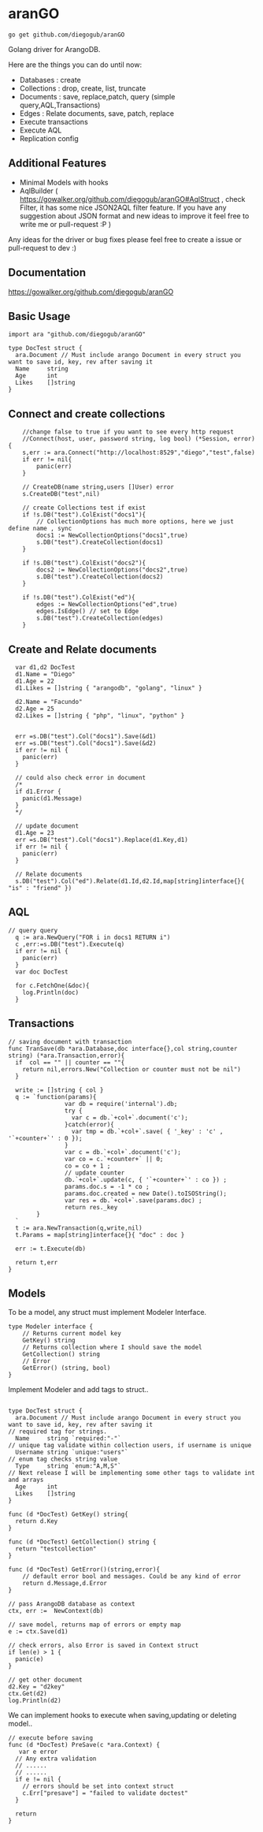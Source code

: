aranGO
======
~~~
go get github.com/diegogub/aranGO
~~~
Golang driver for ArangoDB.

Here are the things you can do until now:

  * Databases : create
  * Collections : drop, create, list, truncate
  * Documents : save, replace,patch, query (simple query,AQL,Transactions)
  * Edges : Relate documents, save, patch, replace
  * Execute transactions
  * Execute AQL
  * Replication config

Additional Features
-------------------
  * Minimal Models with hooks
  * AqlBuilder ( https://gowalker.org/github.com/diegogub/aranGO#AqlStruct , check Filter, it has some nice JSON2AQL filter feature. If you have any suggestion about JSON format and new ideas to improve it feel free to write me or pull-request :P )

Any ideas for the driver or bug fixes please feel free to create a issue or pull-request to dev :)

Documentation
-------------

https://gowalker.org/github.com/diegogub/aranGO

Basic Usage
-----------
~~~~
import ara "github.com/diegogub/aranGO"

type DocTest struct {
  ara.Document // Must include arango Document in every struct you want to save id, key, rev after saving it
  Name     string
  Age      int
  Likes    []string
}
~~~~

Connect and create collections
-----------------------------------
~~~
    //change false to true if you want to see every http request
    //Connect(host, user, password string, log bool) (*Session, error) {
    s,err := ara.Connect("http://localhost:8529","diego","test",false) 
    if err != nil{
        panic(err)
    }

    // CreateDB(name string,users []User) error
    s.CreateDB("test",nil)

    // create Collections test if exist
    if !s.DB("test").ColExist("docs1"){
        // CollectionOptions has much more options, here we just define name , sync
        docs1 := NewCollectionOptions("docs1",true)
        s.DB("test").CreateCollection(docs1)
    }

    if !s.DB("test").ColExist("docs2"){
        docs2 := NewCollectionOptions("docs2",true)
        s.DB("test").CreateCollection(docs2)
    }

    if !s.DB("test").ColExist("ed"){
        edges := NewCollectionOptions("ed",true)
        edges.IsEdge() // set to Edge
        s.DB("test").CreateCollection(edges)
    }
~~~~

Create and Relate documents
---------------------------
~~~
  var d1,d2 DocTest
  d1.Name = "Diego"
  d1.Age = 22
  d1.Likes = []string { "arangodb", "golang", "linux" }
  
  d2.Name = "Facundo"
  d2.Age = 25
  d2.Likes = []string { "php", "linux", "python" }


  err =s.DB("test").Col("docs1").Save(&d1)
  err =s.DB("test").Col("docs1").Save(&d2)
  if err != nil {
    panic(err)
  }

  // could also check error in document
  /*
  if d1.Error {
    panic(d1.Message)
  }
  */

  // update document
  d1.Age = 23
  err =s.DB("test").Col("docs1").Replace(d1.Key,d1)
  if err != nil {
    panic(err)
  }
  
  // Relate documents
  s.DB("test").Col("ed").Relate(d1.Id,d2.Id,map[string]interface{}{ "is" : "friend" })
~~~

AQL
---

~~~
// query query 
  q := ara.NewQuery("FOR i in docs1 RETURN i")
  c ,err:=s.DB("test").Execute(q)
  if err != nil {
    panic(err)
  }
  var doc DocTest

  for c.FetchOne(&doc){
    log.Println(doc)
  }

~~~


Transactions
------------

~~~
// saving document with transaction
func TranSave(db *ara.Database,doc interface{},col string,counter string) (*ara.Transaction,error){
  if  col == "" || counter == ""{
    return nil,errors.New("Collection or counter must not be nil")
  }

  write := []string { col }
  q := `function(params){
                var db = require('internal').db;
                try {
                  var c = db.`+col+`.document('c');
                }catch(error){
                  var tmp = db.`+col+`.save( { '_key' : 'c' , '`+counter+`' : 0 });
                }
                var c = db.`+col+`.document('c');
                var co = c.`+counter+` || 0;
                co = co + 1 ;
                // update counter
                db.`+col+`.update(c, { '`+counter+`' : co }) ;
                params.doc.s = -1 * co ;
                params.doc.created = new Date().toISOString();
                var res = db.`+col+`.save(params.doc) ;
                return res._key
        }
  `
  t := ara.NewTransaction(q,write,nil)
  t.Params = map[string]interface{}{ "doc" : doc }

  err := t.Execute(db)

  return t,err
}
~~~

Models
------
To be a model, any struct must implement Modeler Interface.

~~~
type Modeler interface {
    // Returns current model key
    GetKey() string
    // Returns collection where I should save the model
    GetCollection() string
    // Error
    GetError() (string, bool)
}
~~~

Implement Modeler and add tags to struct..
~~~

type DocTest struct {
  ara.Document // Must include arango Document in every struct you want to save id, key, rev after saving it
// required tag for strings.
  Name     string `required:"-"`
// unique tag validate within collection users, if username is unique
  Username string `unique:"users"`
// enum tag checks string value
  Type     string `enum:"A,M,S"`
// Next release I will be implementing some other tags to validate int
and arrays
  Age      int
  Likes    []string
}

func (d *DocTest) GetKey() string{
  return d.Key
}

func (d *DocTest) GetCollection() string {
  return "testcollection"
}

func (d *DocTest) GetError()(string,error){
    // default error bool and messages. Could be any kind of error
    return d.Message,d.Error
}

// pass ArangoDB database as context
ctx, err :=  NewContext(db)

// save model, returns map of errors or empty map
e := ctx.Save(d1)

// check errors, also Error is saved in Context struct
if len(e) > 1 {
  panic(e)
}

// get other document
d2.Key = "d2key"
ctx.Get(d2)
log.Println(d2)

~~~


We can implement hooks to execute when saving,updating or deleting
model..
~~~
// execute before saving
func (d *DocTest) PreSave(c *ara.Context) {
   var e error
  // Any extra validation
  // ......
  // ......
  if e != nil {
    // errors should be set into context struct
    c.Err["presave"] = "failed to validate doctest"
  }

  return
}
~~~
